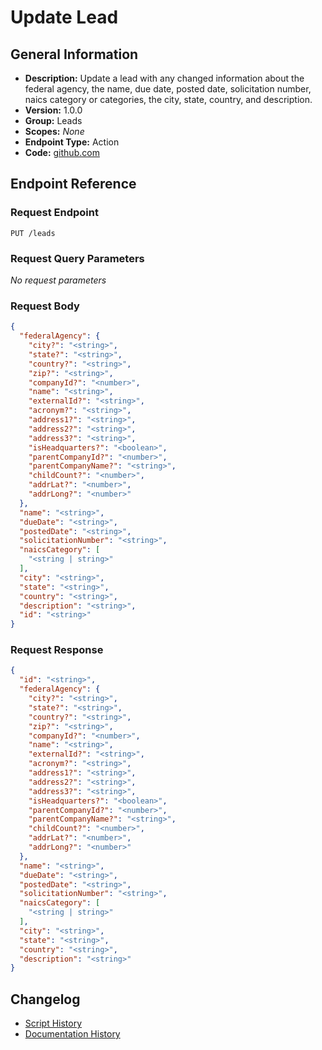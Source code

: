 <!-- BEGIN GENERATED CONTENT -->
# Update Lead

## General Information

- **Description:** Update a lead with any changed information about the federal agency, the name, due date, posted date, solicitation number, naics category or categories, the city, state, country, and description.
- **Version:** 1.0.0
- **Group:** Leads
- **Scopes:** _None_
- **Endpoint Type:** Action
- **Code:** [github.com](https://github.com/NangoHQ/integration-templates/tree/main/integrations/unanet/actions/update-lead.ts)


## Endpoint Reference

### Request Endpoint

`PUT /leads`

### Request Query Parameters

_No request parameters_

### Request Body

```json
{
  "federalAgency": {
    "city?": "<string>",
    "state?": "<string>",
    "country?": "<string>",
    "zip?": "<string>",
    "companyId?": "<number>",
    "name": "<string>",
    "externalId?": "<string>",
    "acronym?": "<string>",
    "address1?": "<string>",
    "address2?": "<string>",
    "address3?": "<string>",
    "isHeadquarters?": "<boolean>",
    "parentCompanyId?": "<number>",
    "parentCompanyName?": "<string>",
    "childCount?": "<number>",
    "addrLat?": "<number>",
    "addrLong?": "<number>"
  },
  "name": "<string>",
  "dueDate": "<string>",
  "postedDate": "<string>",
  "solicitationNumber": "<string>",
  "naicsCategory": [
    "<string | string>"
  ],
  "city": "<string>",
  "state": "<string>",
  "country": "<string>",
  "description": "<string>",
  "id": "<string>"
}
```

### Request Response

```json
{
  "id": "<string>",
  "federalAgency": {
    "city?": "<string>",
    "state?": "<string>",
    "country?": "<string>",
    "zip?": "<string>",
    "companyId?": "<number>",
    "name": "<string>",
    "externalId?": "<string>",
    "acronym?": "<string>",
    "address1?": "<string>",
    "address2?": "<string>",
    "address3?": "<string>",
    "isHeadquarters?": "<boolean>",
    "parentCompanyId?": "<number>",
    "parentCompanyName?": "<string>",
    "childCount?": "<number>",
    "addrLat?": "<number>",
    "addrLong?": "<number>"
  },
  "name": "<string>",
  "dueDate": "<string>",
  "postedDate": "<string>",
  "solicitationNumber": "<string>",
  "naicsCategory": [
    "<string | string>"
  ],
  "city": "<string>",
  "state": "<string>",
  "country": "<string>",
  "description": "<string>"
}
```

## Changelog

- [Script History](https://github.com/NangoHQ/integration-templates/commits/main/integrations/unanet/actions/update-lead.ts)
- [Documentation History](https://github.com/NangoHQ/integration-templates/commits/main/integrations/unanet/actions/update-lead.md)

<!-- END  GENERATED CONTENT -->

